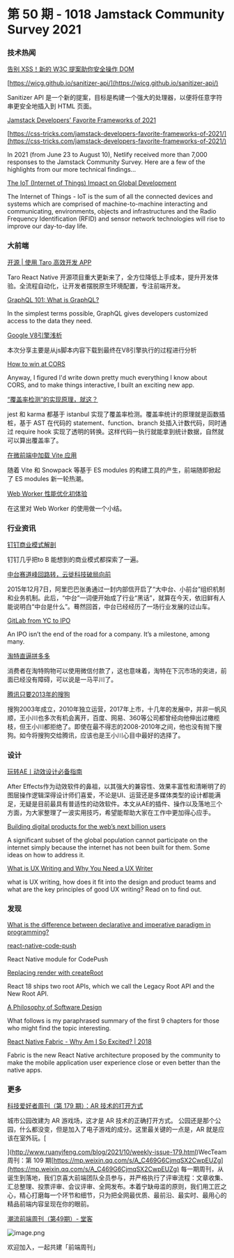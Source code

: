 # 第 50 期 - 1018 Jamstack Community Survey 2021
### 技术热闻
[告别 XSS！新的 W3C 提案助你安全操作 DOM](https://mp.weixin.qq.com/s/obxkffBekwBofTDD_jwVNg)


[https://wicg.github.io/sanitizer-api/](https://wicg.github.io/sanitizer-api/)

Sanitizer API 是一个新的提案，目标是构建一个强大的处理器，以便将任意字符串更安全地插入到 HTML 页面。

[Jamstack Developers’ Favorite Frameworks of 2021](https://jamstack.org/survey/2021/)


[https://css-tricks.com/jamstack-developers-favorite-frameworks-of-2021/](https://css-tricks.com/jamstack-developers-favorite-frameworks-of-2021/)

In 2021 (from June 23 to August 10), Netlify received more than 7,000 responses to the Jamstack Community Survey. Here are a few of the highlights from our more technical findings…

[The IoT (Internet of Things) Impact on Global Development](https://www.theinternetofthings.eu/iot-internet-things-impact-global-development)

The Internet of Things - IoT is the sum of all the connected devices and systems which are comprised of machine-to-machine interacting and communicating, environments, objects and infrastructures and the Radio Frequency Identification (RFID) and sensor network technologies will rise to improve our day-to-day life.

### 大前端
[开源 | 使用 Taro 高效开发 APP](https://mp.weixin.qq.com/s/D2781PlmDgL4fpZWUCbxQg)

Taro React Native 开源项目重大更新来了，全方位降低上手成本，提升开发体验。全流程自动化，让开发者摆脱原生环境配置，专注前端开发。

[GraphQL 101: What is GraphQL?](https://dgraph.io/blog/post/what-is-gql/)

In the simplest terms possible, GraphQL gives developers customized access to the data they need.

[Google V8引擎浅析](https://mp.weixin.qq.com/s/4nSZprltPcVV3yEl5Hawiw)

本次分享主要是从js脚本内容下载到最终在V8引擎执行的过程进行分析

[How to win at CORS](https://jakearchibald.com/2021/cors/)

Anyway, I figured I'd write down pretty much everything I know about CORS, and to make things interactive, I built an exciting new app.

[“覆盖率检测”的实现原理，就这？](https://mp.weixin.qq.com/s/ceqs5OmrdZhdwELFvelV1A)

jest 和 karma 都基于 istanbul 实现了覆盖率检测。覆盖率统计的原理就是函数插桩，基于 AST 在代码的 statement、function、branch 处插入计数代码，同时通过 require hook 实现了透明的转换。这样代码一执行就能拿到统计数据，自然就可以算出覆盖率了。

[在微前端中加载 Vite 应用](https://mp.weixin.qq.com/s/65fqVFLVhlU3yBRK5-5FIg)

随着 Vite 和 Snowpack 等基于 ES modules 的构建工具的产生，前端随即掀起了 ES modules 新一轮热潮。

[Web Worker 性能优化初体验](https://mp.weixin.qq.com/s/IJHI9JB3nMQPi46b6yGVWw)

在这里对 Web Worker 的使用做一个小结。

### 行业资讯
[钉钉商业模式解剖](https://mp.weixin.qq.com/s/psmWaDcN2gqRCDPhaKeK8Q)

钉钉几乎把to B 能想到的商业模式都探索了一遍。

[中台赛道峰回路转，云徙科技破局向前](https://mp.weixin.qq.com/s/NKtXjIA724sokAvAEgASUg)

2015年12月7日，阿里巴巴张勇通过一封内部信开启了“大中台、小前台”组织机制和业务机制。此后，“中台”一词便开始成了行业“黑话”，就算在今天，依旧鲜有人能说明白“中台是什么”。蓦然回首，中台已经经历了一场行业发展的过山车。

[GitLab from YC to IPO](https://blog.ycombinator.com/gitlab-from-yc-to-ipo/)

An IPO isn’t the end of the road for a company. It’s a milestone, among many.

[淘特直逼拼多多](https://mp.weixin.qq.com/s/4HrslTPZiYpp-sX1GUe2Zg)

消费者在淘特购物可以使用微信付款了，这也意味着，淘特在下沉市场的突进，前面已经没有障碍，可以说是一马平川了。

[腾讯只要2013年的搜狗](https://mp.weixin.qq.com/s/tlxKFevNk-FdQ-tqgF5EEQ)

搜狗2003年成立，2010年独立运营，2017年上市，十几年的发展中，并非一帆风顺，王小川也多次有机会离开，百度、网易、360等公司都曾经向他伸出过橄榄枝，但王小川都拒绝了。即使在最不得志的2008-2010年之间，他也没有抛下搜狗。如今将搜狗交给腾讯，应该也是王小川心目中最好的选择了。

### 设计
[玩转AE丨动效设计必备指南](https://mp.weixin.qq.com/s/_GVSjWHv_4FaxJXjoTG7oQ)

After Effects作为动效软件的鼻祖，以其强大的兼容性、效果丰富性和清晰明了的图层操作逻辑深得设计师们喜爱，不论是UI、运营还是多媒体类型的设计都能满足，无疑是目前最具有普适性的动效软件。本文从AE的插件、操作以及落地三个方面，为大家整理了一波实用技巧，希望能帮助大家在工作中更加得心应手。

[Building digital products for the web’s next billion users](https://uxmag.com/articles/building-digital-products-for-the-web%E2%80%99s-next-billion-users)

A significant subset of the global population cannot participate on the internet simply because the internet has not been built for them. Some ideas on how to address it.

[What is UX Writing and Why You Need a UX Writer](https://www.uxpin.com/studio/blog/what-is-ux-writing/)

what is UX writing, how does it fit into the design and product teams and what are the key principles of good UX writing? Read on to find out.

### 发现
[What is the difference between declarative and imperative paradigm in programming?](https://stackoverflow.com/questions/1784664/what-is-the-difference-between-declarative-and-imperative-paradigm-in-programmin)


[react-native-code-push](https://github.com/microsoft/react-native-code-push)

React Native module for CodePush

[Replacing render with createRoot](https://github.com/reactwg/react-18/discussions/5)

React 18 ships two root APIs, which we call the Legacy Root API and the New Root API.

[A Philosophy of Software Design](https://toranbillups.com/blog/archive/2021/10/05/philosophy-of-software-design/)

What follows is my paraphrased summary of the first 9 chapters for those who might find the topic interesting.

[React Native Fabric - Why Am I So Excited? | 2018](https://www.qed42.com/insights/coe/javascript/react-native-fabric-why-am-i-so-excited)

Fabric is the new React Native architecture proposed by the community to make the mobile application user experience close or even better than the native apps. 



### 更多
[科技爱好者周刊（第 179 期）：AR 技术的打开方式](http://www.ruanyifeng.com/blog/2021/10/weekly-issue-179.html)

城市公园改建为 AR 游戏场，这才是 AR 技术的正确打开方式。 公园还是那个公园，什么都没变，但是加入了电子游戏的成分。这里最关键的一点是，AR 就是应该在室外玩。[

](http://www.ruanyifeng.com/blog/2021/10/weekly-issue-179.html)WecTeam 周刊：第 109 期[https://mp.weixin.qq.com/s/A_C469G6CjmqSX2CwpEUZg](https://mp.weixin.qq.com/s/A_C469G6CjmqSX2CwpEUZg)
每一期周刊，从诞生到落地，我们京喜大前端团队全员参与，并严格执行了评审流程：文章收集、汇总整理、投票评审、会议评审、全网发布。本着宁缺毋滥的原则，我们用工匠之心，精心打磨每一个环节和细节，只为把全网最优质、最前沿、最实时、最用心的精品前端内容呈现在你的眼前。

[潮流前端周刊（第49期）- 堂客](https://mp.weixin.qq.com/s/WS31lU1C0txYT4mlg3C9Cg)

![image.png](https://cdn.nlark.com/yuque/0/2020/png/85771/1605930034828-7fc81343-651f-4a15-8465-eebe5a23cf61.png#height=31&id=C5Hpa&margin=%5Bobject%20Object%5D&name=image.png&originHeight=90&originWidth=2186&originalType=binary&ratio=1&size=14325&status=done&style=none&width=746)


欢迎加入，一起共建「前端周刊」
